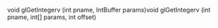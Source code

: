 void glGetIntegerv (int pname, IntBuffer params)void glGetIntegerv (int pname, int[] params, int offset)